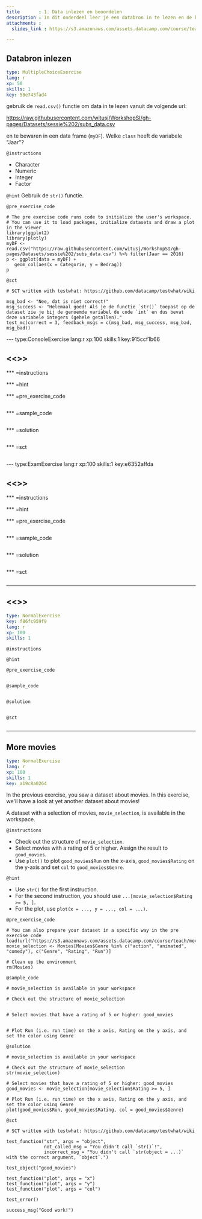 ```yaml
---
title       : 1. Data inlezen en beoordelen
description : In dit onderdeel leer je een databron in te lezen en de kwaliteit te beoordelen.
attachments :
  slides_link : https://s3.amazonaws.com/assets.datacamp.com/course/teach/slides_example.pdf

---
```

## Databron inlezen

```yaml
type: MultipleChoiceExercise
lang: r
xp: 50
skills: 1
key: 58e743fad4
```

gebruik de `read.csv()` functie om data in te lezen vanuit de volgende url:

https://raw.githubusercontent.com/witusj/WorkshopSI/gh-pages/Datasets/sessie%202/subs_data.csv

en te bewaren in een data frame (`myDF`).
Welke `class` heeft de variabele "Jaar"?

`@instructions`
- Character
- Numeric
- Integer
- Factor

`@hint`
Gebruik de `str()` functie.

`@pre_exercise_code`
```{r}
# The pre exercise code runs code to initialize the user's workspace.
# You can use it to load packages, initialize datasets and draw a plot in the viewer
library(ggplot2)
library(plotly)
myDF <- read.csv("https://raw.githubusercontent.com/witusj/WorkshopSI/gh-pages/Datasets/sessie%202/subs_data.csv") %>% filter(Jaar == 2016)
p <- ggplot(data = myDF) +
   geom_col(aes(x = Categorie, y = Bedrag))
p
```

`@sct`
```{r}
# SCT written with testwhat: https://github.com/datacamp/testwhat/wiki

msg_bad <- "Nee, dat is niet correct!"
msg_success <- "Helemaal goed! Als je de functie `str()` toepast op de dataset zie je bij de genoemde variabel de code `int` en dus bevat deze variabele integers (gehele getallen)."
test_mc(correct = 3, feedback_msgs = c(msg_bad, msg_success, msg_bad, msg_bad))
```


--- type:ConsoleExercise lang:r xp:100 skills:1 key:915ccf1b66
## <<<New Exercise>>>


*** =instructions

*** =hint

*** =pre_exercise_code
```{r}

```

*** =sample_code
```{r}

```

*** =solution
```{r}

```

*** =sct
```{r}

```

--- type:ExamExercise lang:r xp:100 skills:1 key:e6352affda
## <<<New Exercise>>>


*** =instructions

*** =hint

*** =pre_exercise_code
```{r}

```

*** =sample_code
```{r}

```

*** =solution
```{r}

```

*** =sct
```{r}

```

---
## <<<New Exercise>>>

```yaml
type: NormalExercise
key: f86fc959f9
lang: r
xp: 100
skills: 1
```


`@instructions`

`@hint`

`@pre_exercise_code`
```{r}

```

`@sample_code`
```{r}

```

`@solution`
```{r}

```

`@sct`
```{r}

```
---
## More movies

```yaml
type: NormalExercise
lang: r
xp: 100
skills: 1
key: a19c8a0264
```

In the previous exercise, you saw a dataset about movies. In this exercise, we'll have a look at yet another dataset about movies!

A dataset with a selection of movies, `movie_selection`, is available in the workspace.

`@instructions`
- Check out the structure of `movie_selection`.
- Select movies with a rating of 5 or higher. Assign the result to `good_movies`.
- Use `plot()` to  plot `good_movies$Run` on the x-axis, `good_movies$Rating` on the y-axis and set `col` to `good_movies$Genre`.

`@hint`
- Use `str()` for the first instruction.
- For the second instruction, you should use `...[movie_selection$Rating >= 5, ]`.
- For the plot, use `plot(x = ..., y = ..., col = ...)`.

`@pre_exercise_code`
```{r}
# You can also prepare your dataset in a specific way in the pre exercise code
load(url("https://s3.amazonaws.com/assets.datacamp.com/course/teach/movies.RData"))
movie_selection <- Movies[Movies$Genre %in% c("action", "animated", "comedy"), c("Genre", "Rating", "Run")]

# Clean up the environment
rm(Movies)
```

`@sample_code`
```{r}
# movie_selection is available in your workspace

# Check out the structure of movie_selection


# Select movies that have a rating of 5 or higher: good_movies


# Plot Run (i.e. run time) on the x axis, Rating on the y axis, and set the color using Genre

```

`@solution`
```{r}
# movie_selection is available in your workspace

# Check out the structure of movie_selection
str(movie_selection)

# Select movies that have a rating of 5 or higher: good_movies
good_movies <- movie_selection[movie_selection$Rating >= 5, ]

# Plot Run (i.e. run time) on the x axis, Rating on the y axis, and set the color using Genre
plot(good_movies$Run, good_movies$Rating, col = good_movies$Genre)
```

`@sct`
```{r}
# SCT written with testwhat: https://github.com/datacamp/testwhat/wiki

test_function("str", args = "object",
              not_called_msg = "You didn't call `str()`!",
              incorrect_msg = "You didn't call `str(object = ...)` with the correct argument, `object`.")

test_object("good_movies")

test_function("plot", args = "x")
test_function("plot", args = "y")
test_function("plot", args = "col")

test_error()

success_msg("Good work!")
```
